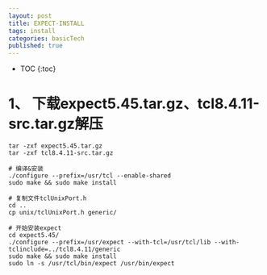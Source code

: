 ```yaml
---
layout: post
title: EXPECT-INSTALL
tags: install
categories: basicTech
published: true
---
```


* TOC
{:toc}

# 1、 下载expect5.45.tar.gz、tcl8.4.11-src.tar.gz解压

~~~shell
tar -zxf expect5.45.tar.gz
tar -zxf tcl8.4.11-src.tar.gz 
~~~

~~~shell
# 编译&安装
./configure --prefix=/usr/tcl --enable-shared
sudo make && sudo make install
~~~

~~~shell
# 复制文件tclUnixPort.h
cd ..
cp unix/tclUnixPort.h generic/
~~~

~~~shell
# 开始安装expect
cd expect5.45/
./configure --prefix=/usr/expect --with-tcl=/usr/tcl/lib --with-tclinclude=../tcl8.4.11/generic
sudo make && sudo make install
sudo ln -s /usr/tcl/bin/expect /usr/bin/expect
~~~